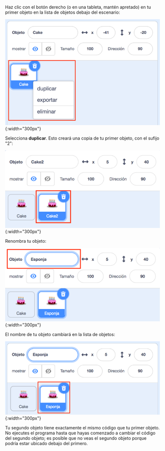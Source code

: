 Haz clic con el botón derecho (o en una tableta, mantén apretado) en tu primer objeto en la lista de objetos debajo del escenario:

![La lista de objetos, con el primer objeto resaltado y un menú emergente que muestra las opciones 'duplicar', 'exportar' y 'eliminar'.](images/challenge1-right-click-sprite.png){:width="300px"}

Selecciona **duplicar**. Esto creará una copia de tu primer objeto, con el sufijo "2":

![La lista de objetos mostrando el primer objeto y el objeto duplicado.](images/challenge1-duplicate-sprite.png){:width="300px"}

Renombra tu objeto:

![El panel de objetos, con el campo 'objeto' resaltado.](images/challenge1-rename-sprite.png){:width="300px"}

El nombre de tu objeto cambiará en la lista de objetos:

![La lista de objetos mostrando el objeto duplicado con un nuevo nombre.](images/challenge1-sprite-list.png){:width="300px"}

Tu segundo objeto tiene exactamente el mismo código que tu primer objeto. No ejecutes el programa hasta que hayas comenzado a cambiar el código del segundo objeto; es posible que no veas el segundo objeto porque podría estar ubicado debajo del primero.

